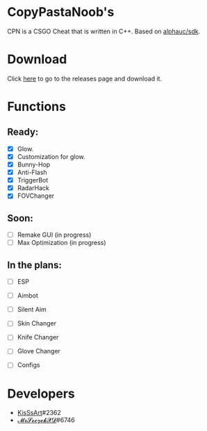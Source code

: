 # CopyPastaNoob's
CPN is a CSGO Cheat that is written in C++. Based on [alphauc/sdk](https://github.com/alphauc/sdk).


# Download
Click [here](https://github.com/KisSsArt/CPN/releases) to go to the releases page and download it.


# Functions
 ## Ready:
  - [x] Glow.
  - [x] Customization for glow.
  - [x] Bunny-Hop
  - [x] Anti-Flash
  - [x] TriggerBot
  - [x] RadarHack
  - [x] FOVChanger
  
 ## Soon:
  - [ ] Remake GUI (in progress)
  - [ ] Max Optimization (in progress)
    
 ## In the plans:
  - [ ] ESP
  - [ ] Aimbot
  - [ ] Silent Aim
  - [ ] Skin Changer
  - [ ] Knife Changer
  - [ ] Glove Changer
  - [ ] Configs
  
  
  # Developers
  - [KisSsArt](https://github.com/KisSsArt)#2362
  - [𝓜𝓻𝓢𝓸𝓬𝔃𝓮𝓴𝓧𝓓](https://github.com/MrSoczekXD)#6746
